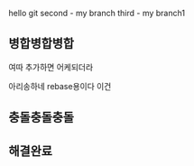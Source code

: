 hello git
second - my branch
third - my branch1

## 병합병합병합

여따 추가하면 어케되더라

아리송하네 rebase용이다 이건

## 충돌충돌충돌


## 해결완료